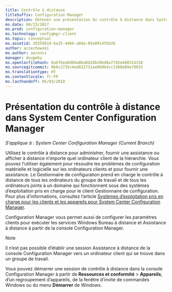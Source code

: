 ```yaml
---
title: Contrôle à distance
titleSuffix: Configuration Manager
description: Obtenez une présentation du contrôle à distance dans System Center Configuration Manager.
ms.date: 04/23/2017
ms.prod: configuration-manager
ms.technology: configmgr-client
ms.topic: conceptual
ms.assetid: 29350919-6a25-446b-a0da-05e8914fbb26
author: aczechowski
ms.author: aaroncz
manager: dougeby
ms.openlocfilehash: 6a6f6ea0d68a8ba8d2db20bd8a77d5e480314150
ms.sourcegitcommit: 0b0c2735c4ed822731ae069b4cc1380e89e78933
ms.translationtype: HT
ms.contentlocale: fr-FR
ms.lasthandoff: 05/03/2018
---
```

# <a name="introduction-to-remote-control-in-system-center-configuration-manager"></a>Présentation du contrôle à distance dans System Center Configuration Manager

*S’applique à : System Center Configuration Manager (Current Branch)*

Utilisez le contrôle à distance pour administrer, fournir une assistance ou afficher à distance n’importe quel ordinateur client de la hiérarchie. Vous pouvez l’utiliser également pour résoudre les problèmes de configuration matérielle et logicielle sur les ordinateurs clients et pour fournir une assistance. Le Gestionnaire de configuration prend en charge le contrôle à distance de tous les ordinateurs du groupe de travail et de tous les ordinateurs joints à un domaine qui fonctionnent sous des systèmes d’exploitation pris en charge pour le client Gestionnaire de configuration. Pour plus d’informations, consultez l’article [Systèmes d’exploitation pris en charge pour les clients et les appareils pour System Center Configuration Manager](../../../../core/plan-design/configs/supported-operating-systems-for-clients-and-devices.md).

Configuration Manager vous permet aussi de configurer les paramètres clients pour exécuter les services Windows Bureau à distance et Assistance à distance à partir de la console Configuration Manager.  

> [!NOTE]  
>  Il n’est pas possible d’établir une session Assistance à distance de la console Configuration Manager vers un ordinateur client qui se trouve dans un groupe de travail. 

 Vous pouvez démarrer une session de contrôle à distance dans la console Configuration Manager à partir de **Ressources et conformité** > **Appareils**, d’un regroupement d’appareils, de la fenêtre d’invite de commandes Windows ou du menu **Démarrer** de Windows.  

